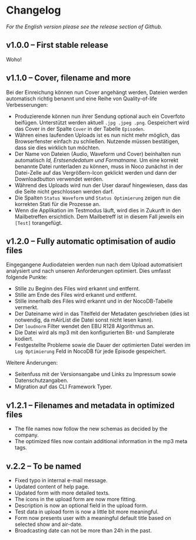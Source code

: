 # Changelog

_For the English version please see the release section of Github._

## v1.0.0 – First stable release

Woho!


## v1.1.0 – Cover, filename and more

Bei der Einreichung können nun Cover angehängt werden, Dateien werden automatisch richtig benannt und eine Reihe von Quality-of-life Verbesserungen:

- Produzierende können nun ihrer Sendung optional auch ein Coverfoto beifügen. Unterstützt werden aktuell `.jpg .jpeg .png`. Gespeichert wird das Cover in der Spalte `Cover` in der Tabelle `Episoden`.
- Währen eines laufenden Uploads ist es nun nicht mehr möglich, das Browserfenster einfach zu schließen. Nutzende müssen bestätigen, dass sie dies wirklich tun möchten.
- Der Name von Dateien (Audio, Waveform und Cover) beinhalten nun automatisch _Id, Erstsendedatum und Formatname._ Um eine korrekt benannte Datei runterladen zu können, muss in Noco zunächst in der Datei-Zelle auf das Vergrößern-Icon geklickt werden und dann der Downloadbutton verwendet werden. 
- Während des Uploads wird nun der User darauf hingewiesen, dass das die Seite nicht geschlossen werden darf.
- Die Spalten `Status Waveform` und `Status Optimierung` zeigen nun die korrekten Stati für die Prozesse an.
- Wenn die Applikation im Testmodus läuft, wird dies in Zukunft in den Mailbetreffen ersichtlich. Dem Mailbetreff ist in diesem Fall jeweils ein `[Test]` torangefügt. 


## v1.2.0 – Fully automatic optimisation of audio files

Eingegangene Audiodateien werden nun nach dem Upload automatisiert analysiert und nach unseren Anforderungen optimiert. Dies umfasst folgende Punkte:

- Stille zu Beginn des Files wird erkannt und entfernt.
- Stille am Ende des Files wird erkannt und entfernt.
- Stille innerhalb des Files wird erkannt und in der NocoDB-Tabelle vermerkt.
- Der Dateiname wird in das Titelfeld der Metadaten geschrieben (dies ist notwendig, da mAirList die Datei sonst nicht lesen kann).
- Der `loudnorm` Filter wendet den EBU R128 Algorithmus an.
- Die Datei wird als mp3 mit den konfigurierten Bit- und Samplerate kodiert.
- Festgestellte Probleme sowie die Dauer der optimierten Datei werden im `Log Optimierung` Feld in NocoDB für jede Episode gespeichert.


Weitere Änderungen:

- Seitenfuss mit der Versionsangabe und Links zu Impressum sowie Datenschutzangaben.
- Migration auf das CLI Framework Typer.


## v1.2.1 – Filenames and metadata in optimized files

- The file names now follow the new schemas as decided by the company.
- The optimized files now contain additional information in the mp3 meta tags.


## v.2.2 – To be named

- Fixed typo in internal e-mail message.
- Updated content of help page.
- Updated form with more detailed texts.
- The icons in the upload form are now more fitting.
- Description is now an optional field in the upload form.
- Test data in upload form is now a little bit more meaningful.
- Form now presents user with a meaningful default title based on selected show and air-date.
- Broadcasting date can not be more than 24h in the past.